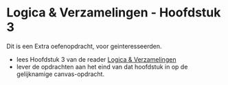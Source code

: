 # Logica & Verzamelingen - Hoofdstuk 3
Dit is een Extra oefenopdracht, voor geinteresseerden.
- lees Hoofdstuk 3 van de reader [Logica & Verzamelingen](.././../../../onderwijsmateriaal/readers/analytical-skills-logica-verzamelingen.pdf)
- lever de opdrachten aan het eind van dat hoofdstuk in op de gelijknamige canvas-opdracht.